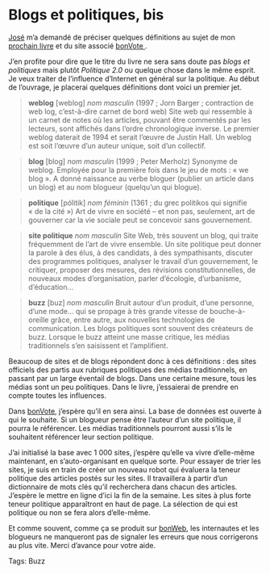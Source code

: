 # Blogs et politiques, bis

[José](http://carnetsdenuit.typepad.com/) m’a demandé de préciser quelques définitions au sujet de mon [prochain livre](/2006/07/20/blogs-et-politique/) et du site associé [bonVote ](http://www.bonvote.com).

J’en profite pour dire que le titre du livre ne sera sans doute pas *blogs et politiques* mais plutôt *Politique 2.0* ou quelque chose dans le même esprit. Je veux traiter de l’influence d’Internet en général sur la politique. Au début de l’ouvrage, je placerai quelques définitions dont voici un premier jet.

> **weblog** \[weblog\] *nom masculin* (1997 ; Jorn Barger ; contraction de web log, c’est-à-dire carnet de bord web) Site web qui ressemble à un carnet de notes où les articles, pouvant être commentés par les lecteurs, sont affichés dans l’ordre chronologique inverse. Le premier weblog daterait de 1994 et serait l’œuvre de Justin Hall. Un weblog est soit l’œuvre d’un auteur unique, soit d’un collectif.

> **blog** \[blog\] *nom masculin* (1999 ; Peter Merholz) Synonyme de weblog. Employée pour la première fois dans le jeu de mots : « we blog ». A donné naissance au verbe bloguer (publier un article dans un blog) et au nom blogueur (quelqu’un qui blogue).

> **politique** \[pólitik\] *nom féminin* (1361 ; du grec politikos qui signifie « de la cité ») Art de vivre en société – et non pas, seulement, art de gouverner car la vie sociale peut se concevoir sans gouvernement.

> **site politique** *nom masculin* Site Web, très souvent un blog, qui traite fréquemment de l’art de vivre ensemble. Un site politique peut donner la parole à des élus, à des candidats, à des sympathisants, discuter des programmes politiques, analyser le travail d’un gouvernement, le critiquer, proposer des mesures, des révisions constitutionnelles, de nouveaux modes d’organisation, parler d’écologie, d’urbanisme, d’éducation…

> **buzz** \[buz\] *nom masculin* Bruit autour d’un produit, d’une personne, d’une mode… qui se propage à très grande vitesse de bouche-à-oreille grâce, entre autre, aux nouvelles technologies de communication. Les blogs politiques sont souvent des créateurs de buzz. Lorsque le buzz atteint une masse critique, les médias traditionnels s’en saisissent et l’amplifient.

Beaucoup de sites et de blogs répondent donc à ces définitions : des sites officiels des partis aux rubriques politiques des médias traditionnels, en passant par un large éventail de blogs. Dans une certaine mesure, tous les médias sont un peu politiques. Dans le livre, j’essaierai de prendre en compte toutes les influences.

Dans [bonVote](http://www.bonvote.com), j’espère qu’il en sera ainsi. La base de données est ouverte à qui le souhaite. Si un blogueur pense être l’auteur d’un site politique, il pourra le référencer. Les médias traditionnels pourront aussi s’ils le souhaitent référencer leur section politique.

J’ai initialisé la base avec 1 000 sites, j’espère qu’elle va vivre d’elle-même maintenant, en s’auto-organisant en quelque sorte. Pour essayer de trier les sites, je suis en train de créer un nouveau robot qui évaluera la teneur politique des articles postés sur les sites. Il travaillera à partir d’un dictionnaire de mots clés qu’il recherchera dans chacun des articles. J’espère le mettre en ligne d’ici la fin de la semaine. Les sites à plus forte teneur politique apparaîtront en haut de page. La sélection de qui est politique ou non se fera alors d’elle-même.

Et comme souvent, comme ça se produit sur [bonWeb](http://www.bonweb.com), les internautes et les blogueurs ne manqueront pas de signaler les erreurs que nous corrigerons au plus vite. Merci d’avance pour votre aide.

Tags: Buzz